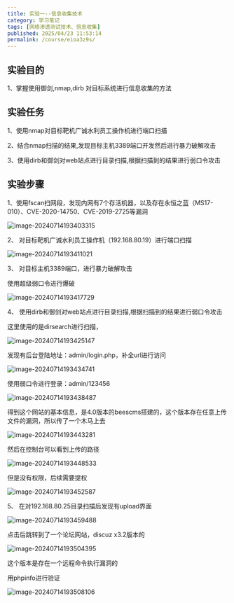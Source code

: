 ```yaml
---
title: 实验一--信息收集技术
category: 学习笔记
tags: [网络渗透测试技术、信息收集]
published: 2025/04/23 11:53:14
permalink: /course/eioa3z9s/
---
```


## 实验目的

1、掌握使用御剑,nmap,dirb 对目标系统进行信息收集的方法

## 实验任务

1、使用nmap对目标靶机广诚水利员工操作机进行端口扫描

2、结合nmap扫描的结果,发现目标主机3389端口开发然后进行暴力破解攻击

3、使用dirb和御剑对web站点进行目录扫描,根据扫描到的结果进行弱口令攻击

## 实验步骤

1、使用fscan扫网段，发现内网有7个存活机器，以及存在永恒之蓝（MS17-010）、CVE-2020-14750、CVE-2019-2725等漏洞

![image-20240714193403315](./images/202407142110462.png)

2、 对目标靶机广诚水利员工操作机（192.168.80.19）进行端口扫描

![image-20240714193411021](./images/202407142110463.png)

3、 对目标主机3389端口，进行暴力破解攻击

使用超级弱口令进行爆破

![image-20240714193417729](./images/202407142110464.png)

4、 使用dirb和御剑对web站点进行目录扫描,根据扫描到的结果进行弱口令攻击

这里使用的是dirsearch进行扫描， 

![image-20240714193425147](./images/202407142110465.png)

发现有后台登陆地址：admin/login.php，补全url进行访问

 ![image-20240714193434741](./images/202407142110466.png)

使用弱口令进行登录：admin/123456

 ![image-20240714193438487](./images/202407142110467.png)

得到这个网站的基本信息，是4.0版本的beescms搭建的，这个版本存在任意上传文件的漏洞，所以传了一个木马上去

 ![image-20240714193443281](./images/202407142110468.png)

然后在控制台可以看到上传的路径

 ![image-20240714193448533](./images/202407142110469.png)

但是没有权限，后续需要提权

 ![image-20240714193452587](./images/202407142110470.png)

5、 在对192.168.80.25目录扫描后发现有upload界面

![image-20240714193459488](./images/202407142110471.png)

点击后跳转到了一个论坛网站，discuz x3.2版本的

![image-20240714193504395](./images/202407142110472.png)

这个版本是存在一个远程命令执行漏洞的

用phpinfo进行验证

![image-20240714193508106](./images/202407142110473.png)

 
